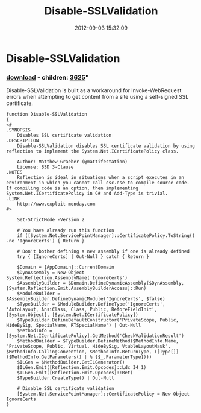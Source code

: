 ﻿---
pid:            3606
parent:         0
children:       3625
poster:         Matt Graeber
title:          Disable-SSLValidation
date:           2012-09-03 15:32:09
format:         posh
---

# Disable-SSLValidation

### [download](3606.ps1) - children: [3625](3625.md)"

Disable-SSLValidation is built as a workaround for Invoke-WebRequest errors when attempting to get content from a site using a self-signed SSL certificate.

```posh
function Disable-SSLValidation
{
<#
.SYNOPSIS
    Disables SSL certificate validation
.DESCRIPTION
    Disable-SSLValidation disables SSL certificate validation by using reflection to implement the System.Net.ICertificatePolicy class.

    Author: Matthew Graeber (@mattifestation)
    License: BSD 3-Clause
.NOTES
    Reflection is ideal in situations when a script executes in an environment in which you cannot call csc.ese to compile source code. If compiling code is an option, then implementing System.Net.ICertificatePolicy in C# and Add-Type is trivial.
.LINK
    http://www.exploit-monday.com
#>

    Set-StrictMode -Version 2

    # You have already run this function
    if ([System.Net.ServicePointManager]::CertificatePolicy.ToString() -ne 'IgnoreCerts') { Return }

    # Don't bother defining a new assembly if one is already defined
    try { [IgnoreCerts] | Out-Null } catch { Return }

    $Domain = [AppDomain]::CurrentDomain
    $DynAssembly = New-Object System.Reflection.AssemblyName('IgnoreCerts')
    $AssemblyBuilder = $Domain.DefineDynamicAssembly($DynAssembly, [System.Reflection.Emit.AssemblyBuilderAccess]::Run)
    $ModuleBuilder = $AssemblyBuilder.DefineDynamicModule('IgnoreCerts', $false)
    $TypeBuilder = $ModuleBuilder.DefineType('IgnoreCerts', 'AutoLayout, AnsiClass, Class, Public, BeforeFieldInit', [System.Object], [System.Net.ICertificatePolicy])
    $TypeBuilder.DefineDefaultConstructor('PrivateScope, Public, HideBySig, SpecialName, RTSpecialName') | Out-Null
    $MethodInfo = [System.Net.ICertificatePolicy].GetMethod('CheckValidationResult')
    $MethodBuilder = $TypeBuilder.DefineMethod($MethodInfo.Name, 'PrivateScope, Public, Virtual, HideBySig, VtableLayoutMask', $MethodInfo.CallingConvention, $MethodInfo.ReturnType, ([Type[]] ($MethodInfo.GetParameters() | % {$_.ParameterType})))
    $ILGen = $MethodBuilder.GetILGenerator()
    $ILGen.Emit([Reflection.Emit.Opcodes]::Ldc_I4_1)
    $ILGen.Emit([Reflection.Emit.Opcodes]::Ret)
    $TypeBuilder.CreateType() | Out-Null

    # Disable SSL certificate validation
    [System.Net.ServicePointManager]::CertificatePolicy = New-Object IgnoreCerts
}
```
